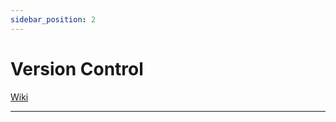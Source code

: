 ```yaml
---
sidebar_position: 2
---
```


# Version Control

[Wiki](https://en.wikipedia.org/wiki/Version_control)

---